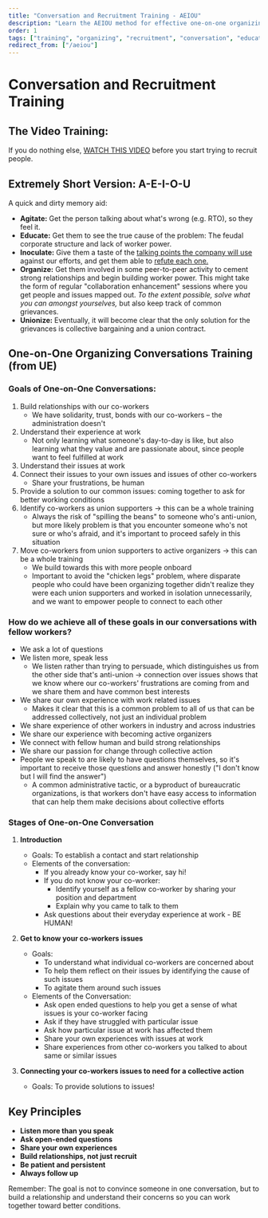 ```yaml
---
title: "Conversation and Recruitment Training - AEIOU"
description: "Learn the AEIOU method for effective one-on-one organizing conversations and recruitment training."
order: 1
tags: ["training", "organizing", "recruitment", "conversation", "education"]
redirect_from: ["/aeiou"]
---
```


# Conversation and Recruitment Training

## The Video Training:

If you do nothing else,
[WATCH THIS VIDEO](https://www.youtube.com/watch?v=uEoDXHLXUFU)
before you start trying to recruit people.

## Extremely Short Version: A-E-I-O-U

A quick and dirty memory aid:

* **Agitate:** Get the person talking about what's wrong (e.g. RTO), so they feel it.
* **Educate:** Get them to see the true cause of the problem: The feudal corporate structure and lack of worker power.
* **Inoculate:** Give them a taste of the [talking points the company will use](https://workerorganizing.org/wp-content/uploads/2024/07/captive-audience-bingo.pdf) against our efforts, and get them able to [refute each one.](/qa)
* **Organize:** Get them involved in some peer-to-peer activity to cement strong relationships and begin building worker power. This might take the form of regular "collaboration enhancement" sessions where you get people and issues mapped out. *To the extent possible, solve what you can amongst yourselves,* but also keep track of common grievances.
* **Unionize:** Eventually, it will become clear that the only solution for the grievances is collective bargaining and a union contract.

## One-on-One Organizing Conversations Training (from UE)

### Goals of One-on-One Conversations:

1. Build relationships with our co-workers
	* We have solidarity, trust, bonds with our co-workers – the administration doesn't
2. Understand their experience at work 
	* Not only learning what someone's day-to-day is like, but also learning what they value and are passionate about, since people want to feel fulfilled at work
3. Understand their issues at work
4. Connect their issues to your own issues and issues of other co-workers 
	* Share your frustrations, be human
5. Provide a solution to our common issues: coming together to ask for better working conditions 
6. Identify co-workers as union supporters → this can be a whole training
	* Always the risk of "spilling the beans" to someone who's anti-union, but more likely problem is that you encounter someone who's not sure or who's afraid, and it's important to proceed safely in this situation
7. Move co-workers from union supporters to active organizers → this can be a whole training
	* We build towards this with more people onboard
	* Important to avoid the "chicken legs" problem, where disparate people who could have been organizing together didn't realize they were each union supporters and worked in isolation unnecessarily, and we want to empower people to connect to each other

### How do we achieve all of these goals in our conversations with fellow workers?

* We ask a lot of questions 
* We listen more, speak less 
	* We listen rather than trying to persuade, which distinguishes us from the other side that's anti-union → connection over issues shows that we know where our co-workers' frustrations are coming from and we share them and have common best interests
* We share our own experience with work related issues 
	* Makes it clear that this is a common problem to all of us that can be addressed collectively, not just an individual problem
* We share experience of other workers in industry and across industries 
* We share our experience with becoming active organizers 
* We connect with fellow human and build strong relationships 
* We share our passion for change through collective action 
* People we speak to are likely to have questions themselves, so it's important to receive those questions and answer honestly ("I don't know but I will find the answer")
	* A common administrative tactic, or a byproduct of bureaucratic organizations, is that workers don't have easy access to information that can help them make decisions about collective efforts

### Stages of One-on-One Conversation

1. **Introduction** 
	* Goals: To establish a contact and start relationship 
	* Elements of the conversation:
		* If you already know your co-worker, say hi!
		* If you do not know your co-worker:
			* Identify yourself as a fellow co-worker by sharing your position and department
			* Explain why you came to talk to them
		* Ask questions about their everyday experience at work - BE HUMAN!

2. **Get to know your co-workers issues** 
	* Goals:
		* To understand what individual co-workers are concerned about
		* To help them reflect on their issues by identifying the cause of such issues 
		* To agitate them around such issues 
	* Elements of the Conversation: 
		* Ask open ended questions to help you get a sense of what issues is your co-worker facing 
		* Ask if they have struggled with particular issue 
		* Ask how particular issue at work has affected them 
		* Share your own experiences with issues at work 
		* Share experiences from other co-workers you talked to about same or similar issues 

3. **Connecting your co-workers issues to need for a collective action**
	* Goals: To provide solutions to issues!

## Key Principles

- **Listen more than you speak**
- **Ask open-ended questions**
- **Share your own experiences**
- **Build relationships, not just recruit**
- **Be patient and persistent**
- **Always follow up**

Remember: The goal is not to convince someone in one conversation, but to build a relationship and understand their concerns so you can work together toward better conditions.
